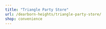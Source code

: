 ```yaml
---
title: "Triangle Party Store"
url: /dearborn-heights/triangle-party-store/
shop: convenience
---
```

